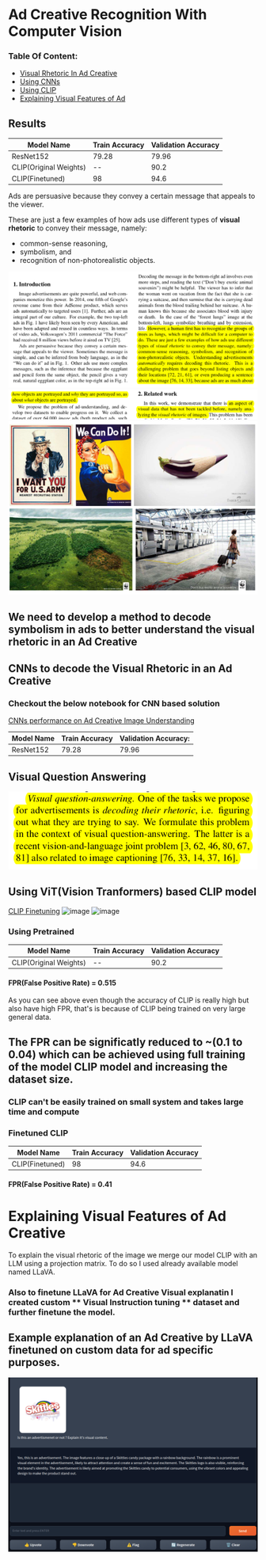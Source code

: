 # Ad Creative Recognition With Computer Vision

### Table Of Content:
* [Visual Rhetoric In Ad Creative](#first-bullet)
* [Using CNNs](#CNN)
* [Using CLIP](#using-vitvision-tranformers-based-clip-model)
* [Explaining Visual Features of Ad](#Explain)


## Results

| Model Name | Train Accuracy  | Validation Accuracy |
|----------|----------|----------|
|  ResNet152   | 79.28   | 79.96   |
| CLIP(Original Weights)   | --   | 90.2   |
| CLIP(Finetuned)   | 98   | 94.6   |


<a class="anchor" id="first-bullet"></a>

Ads are persuasive because they convey a certain message that appeals to the viewer.

These are just a few examples of how ads use different types of **visual rhetoric** to convey their message, namely:

- common-sense reasoning,
- symbolism, and
- recognition of non-photorealistic objects.

![Image with Complex Rhetoric Image](paper1.png "Few Images with Complex Rhetoric Image")
![Image with Complex Rhetoric Image](paper2.png "Few Images with Complex Rhetoric Image")
![Image with Complex Rhetoric Image](complex_img.png "Few Images with Complex Rhetoric Image")


<a class="anchor" id="CNN"></a>

## We need to develop a method to decode symbolism in ads to better understand the visual rhetoric in an Ad Creative

## CNNs to decode the Visual Rhetoric in an Ad Creative

### Checkout the below notebook for CNN based solution

[CNNs performance on Ad Creative Image Understanding](ImageUnderstanding.ipynb)

| Model Name | Train Accuracy  | Validation Accuracy: |
|----------|----------|----------|
|  ResNet152   | 79.28   | 79.96   |

## Visual Question Answering
![Image with Complex Rhetoric Image](paper3.png "Few Images with Complex Rhetoric Image")

## Using ViT(Vision Tranformers) based CLIP model
[CLIP Finetuning](Adv_CLIP/Adv_CLIP_Custom.ipynb)
![image](https://github.com/anonymous-atom/AdGod/assets/74659873/47d48bdb-2275-4f57-acb2-62498a719cc2)
![image](https://github.com/anonymous-atom/AdGod/assets/74659873/c1770833-6e9a-4735-a460-9c42495b7d91)

### Using Pretrained
| Model Name | Train Accuracy  | Validation Accuracy |
|----------|----------|----------|
| CLIP(Original Weights)   | --   | 90.2   |

#### FPR(False Positive Rate) = 0.515

As you can see above even though the accuracy of CLIP is really high but also have high FPR, that's is because of CLIP being trained on very large general data.

## The FPR can be significatly reduced to ~(0.1 to 0.04) which can be achieved using full training of the model CLIP model and increasing the dataset size. 
### CLIP can't be easily trained on small system and takes large time and compute


### Finetuned CLIP
| Model Name | Train Accuracy  | Validation Accuracy |
|----------|----------|----------|
| CLIP(Finetuned)   | 98   | 94.6   |


#### FPR(False Positive Rate) = 0.41

<a class="anchor" id="Explain"></a>

# Explaining Visual Features of Ad Creative
To explain the visual rhetoric of the image we merge our model CLIP with an LLM using a projection matrix.
To do so I used already available model named LLaVA.

### Also to finetune LLaVA for Ad Creative Visual explanatin I created custom ** Visual Instruction tuning ** dataset and further finetune the model.

## Example explanation of an Ad Creative by LLaVA finetuned on custom data for ad specific purposes.
![Image with Complex Rhetoric Image](LLaVA_adv.png "LLaVA on Ad Creative")

